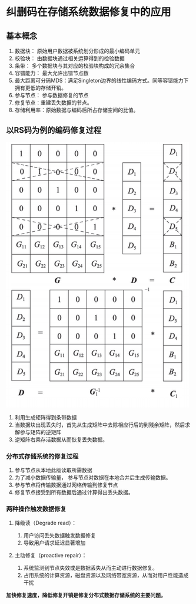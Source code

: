 # 纠删码在存储系统数据修复中的应用

## 基本概念

1. 数据块： 原始用户数据被系统划分形成的最小编码单元
2. 校验块： 由数据块通过相关运算得到的检验数据
3. 条带： 多个数据块与其对应的校验块构成的冗余集合
4. 容错能力： 最大允许出错节点数
5. 最大距离可分码MDS：满足Singleton边界的线性编码方式。同等容错能力下拥有更低的存储开销。
6. 参与节点： 参与数据修复的节点
7. 修复节点：重建丢失数据的节点。
8. 存储利用率：原始数据与编码后所占存储空间的比值。

## 以RS码为例的编码修复过程

![](.\Pic\RS_Revovery.png)

1. 利用生成矩阵得到条带数据
2. 当数据块出现丢失时，首先从生成矩阵中去除相应行后的到残余矩阵，然后求解参与矩阵的逆矩阵
3. 逆矩阵右乘存活数据从而恢复丢失数据。

### 分布式存储系统的修复过程

1. 参与节点从本地此版读取所需数据
2. 为了减小数据传输量， 参与节点对数据在本地合并后生成传输数据。
3. 参与节点将传输数据通过网络传输到修复节点
4. 修复节点接受到所有数据后通过计算得出丢失数据。

### 两种操作触发数据修复

1. 降级读（Degrade read）：

   1. 用户访问丢失数据触发数据修复
   2. 导致用户请求延迟显著增加

2. 主动修复（proactive repair）：

   1. 系统监测到节点失效或是数据丢失从而主动进行数据修复。
   2. 占用系统的计算资源，磁盘资源以及网络带宽资源，从而对用户性能造成干扰

**加快修复速度，降低修复开销是修复分布式数据存储系统的主要问题。**